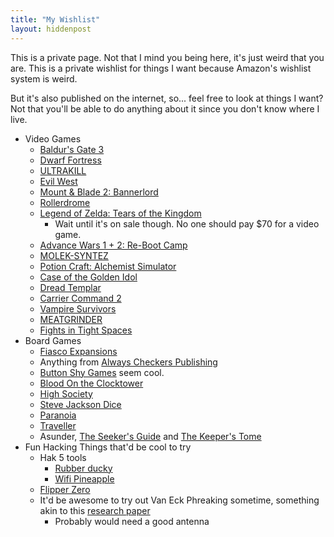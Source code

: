 ```yaml
---
title: "My Wishlist"
layout: hiddenpost
---
```

This is a private page. Not that I mind you being here, it's just weird that you are. This is a private wishlist for things I want because Amazon's wishlist system is weird.

But it's also published on the internet, so... feel free to look at things I want? Not that you'll be able to do anything about it since you don't know where I live.

- Video Games
	- [Baldur's Gate 3](https://www.gog.com/en/game/baldurs_gate_iii)
	- [Dwarf Fortress](https://kitfoxgames.itch.io/dwarf-fortress)
	- [ULTRAKILL](https://www.humblebundle.com/store/ultrakill)
	- [Evil West](https://www.humblebundle.com/store/evil-west)
	- [Mount & Blade 2: Bannerlord](https://www.gog.com/en/game/mount_blade_ii_bannerlord)
	- [Rollerdrome](https://www.humblebundle.com/store/rollerdrome)
	- [Legend of Zelda: Tears of the Kingdom](https://www.humblebundle.com/store/the-legend-of-zelda-tears-of-the-kingdom-switch)
		- Wait until it's on sale though. No one should pay $70 for a video game.
	- [Advance Wars 1 + 2: Re-Boot Camp](https://www.humblebundle.com/store/advance-wars-12-reboot-camp-switch)
	- [MOLEK-SYNTEZ](https://www.gog.com/en/game/moleksyntez)
	- [Potion Craft: Alchemist Simulator](https://www.gog.com/en/game/potion_craft_alchemist_simulator)
	- [Case of the Golden Idol](https://www.gog.com/en/game/the_case_of_the_golden_idol)
	- [Dread Templar](https://www.gog.com/en/game/dread_templar/)
	- [Carrier Command 2](https://store.steampowered.com/app/1489630/)
	- [Vampire Survivors](https://store.steampowered.com/app/1794680/Vampire_Survivors/)
	- [MEATGRINDER](https://store.steampowered.com/app/1968710/MEATGRINDER/)
	- [Fights in Tight Spaces](https://store.steampowered.com/app/1265820/Fights_in_Tight_Spaces/)
- Board Games
	- [Fiasco Expansions](https://bullypulpitgames.com/collections/fiasco-expansions)
	- Anything from [Always Checkers Publishing](https://alwayscheckers.com/)
	- [Button Shy Games](https://buttonshygames.com/) seem cool.
	- [Blood On the Clocktower](https://bloodontheclocktower.com/products/blood-on-the-clocktower-the-game)
	- [High Society](https://ospreypublishing.com/us/high-society-9781472827777/)
	- [Steve Jackson Dice](http://www.sjgames.com/dice/)
	- [Paranoia](https://www.mongoosepublishing.com/products/paranoia-red-clearance-starter-set-1)
	- [Traveller](https://www.mongoosepublishing.com/products/traveller-core-rulebook-update-2022)
	- Asunder, [The Seeker's Guide](https://giftedrebels.com/products/the-seekers-guide-hardcover?variant=41151010734246) and [The Keeper's Tome](https://giftedrebels.com/products/the-keepers-tome-hardcover)
- Fun Hacking Things that'd be cool to try
	- Hak 5 tools
		- [Rubber ducky](https://hak5.org/products/usb-rubber-ducky)
		- [Wifi Pineapple](https://hak5.org/products/wifi-pineapple)
	- [Flipper Zero](https://shop.flipperzero.one/)
	- It'd be awesome to try out Van Eck Phreaking sometime, something akin to this [research paper](https://www.usenix.org/legacy/events/sec09/tech/full_papers/vuagnoux.pdf)
		- Probably would need a good antenna